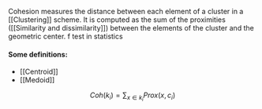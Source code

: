 Cohesion measures the distance between each element of a cluster in a [[Clustering]] scheme.
It is computed as the sum of the proximities ([[Similarity and dissimilarity]]) between the elements of the cluster and the geometric center.
f test in statistics
#### Some definitions:
- [[Centroid]]
- [[Medoid]]

$$
Coh(k_i) = \sum_{x \in k_i} Prox(x,c_i)
$$
